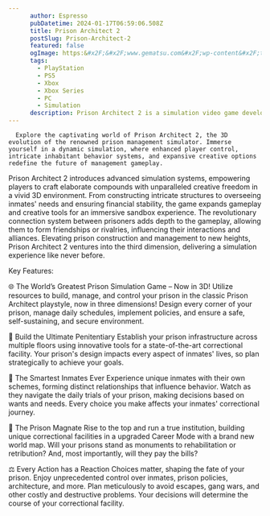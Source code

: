 ```yaml
---
      author: Espresso
      pubDatetime: 2024-01-17T06:59:06.508Z
      title: Prison Architect 2
      postSlug: Prison-Architect-2
      featured: false
      ogImage: https:&#x2F;&#x2F;www.gematsu.com&#x2F;wp-content&#x2F;themes&#x2F;alpha&#x2F;dist&#x2F;images&#x2F;gematsu-og.jpg
      tags: 
        - PlayStation
        - PS5
        - Xbox
        - Xbox Series
        - PC
        - Simulation
      description: Prison Architect 2 is a simulation video game developed by Double Eleven and published by Paradox Interactive. About Prison Architect 2 is the 3D successor to their prison management simulator.
---
```

      Explore the captivating world of Prison Architect 2, the 3D evolution of the renowned prison management simulator. Immerse yourself in a dynamic simulation, where enhanced player control, intricate inhabitant behavior systems, and expansive creative options redefine the future of management gameplay.

Prison Architect 2 introduces advanced simulation systems, empowering players to craft elaborate compounds with unparalleled creative freedom in a vivid 3D environment. From constructing intricate structures to overseeing inmates&#39; needs and ensuring financial stability, the game expands gameplay and creative tools for an immersive sandbox experience. The revolutionary connection system between prisoners adds depth to the gameplay, allowing them to form friendships or rivalries, influencing their interactions and alliances. Elevating prison construction and management to new heights, Prison Architect 2 ventures into the third dimension, delivering a simulation experience like never before.

Key Features:

🌐 The World’s Greatest Prison Simulation Game – Now in 3D!
    Utilize resources to build, manage, and control your prison in the classic Prison Architect playstyle, now in three dimensions! Design every corner of your prison, manage daily schedules, implement policies, and ensure a safe, self-sustaining, and secure environment.

🏰 Build the Ultimate Penitentiary
    Establish your prison infrastructure across multiple floors using innovative tools for a state-of-the-art correctional facility. Your prison&#39;s design impacts every aspect of inmates&#39; lives, so plan strategically to achieve your goals.

🧠 The Smartest Inmates Ever
    Experience unique inmates with their own schemes, forming distinct relationships that influence behavior. Watch as they navigate the daily trials of your prison, making decisions based on wants and needs. Every choice you make affects your inmates&#39; correctional journey.

💼 The Prison Magnate
    Rise to the top and run a true institution, building unique correctional facilities in a upgraded Career Mode with a brand new world map. Will your prisons stand as monuments to rehabilitation or retribution? And, most importantly, will they pay the bills?

⚖️ Every Action has a Reaction
    Choices matter, shaping the fate of your prison. Enjoy unprecedented control over inmates, prison policies, architecture, and more. Plan meticulously to avoid escapes, gang wars, and other costly and destructive problems. Your decisions will determine the course of your correctional facility.
    